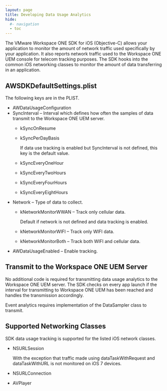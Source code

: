 ```yaml
---
layout: page
title: Developing Data Usage Analytics
hide:
  #- navigation
  - toc
---
```


The VMware Workspace ONE SDK for iOS (Objective-C) allows your application to monitor the amount of network traffic used specifically by your application. It also reports network traffic used to the Workspace ONE UEM console for telecom tracking purposes. The SDK hooks into the common iOS networking classes to monitor the amount of data transferring in an application.

## AWSDKDefaultSettings.plist

The following keys are in the PLIST.

* AWDataUsageConfiguration
* SyncInterval – Interval which defines how often the samples of data transmit to the Workspace ONE UEM server.
   * kSyncOnResume
   * kSyncPerDayBasis
  
      If data use tracking is enabled but SyncInterval is not defined, this key is the default value.

   * kSyncEveryOneHour
   * kSyncEveryTwoHours
   * kSyncEveryFourHours
   * kSyncEveryEightHours
* Network – Type of data to collect.
   * kNetworkMonitorWWAN – Track only cellular data.

      Default if network is not defined and data tracking is enabled.

   * kNetworkMonitorWIFI – Track only WIFI data.
   * kNetworkMonitorBoth – Track both WIFI and cellular data.
* AWDataUsageEnabled – Enable tracking.

## Transmit to the Workspace ONE UEM Server

No additional code is required for transmitting data usage analytics to the Workspace ONE UEM server. The SDK checks on every app launch if the interval for transmitting to Workspace ONE UEM has been reached and handles the transmission accordingly.

Event analytics requires implementation of the DataSampler class to transmit.

## Supported Networking Classes

SDK data usage tracking is supported for the listed iOS network classes.
* NSURLSession
    
    With the exception that traffic made using dataTaskWithRequest and dataTaskWithURL is not monitored on iOS 7 devices.
* NSURLConnection
* AVPlayer